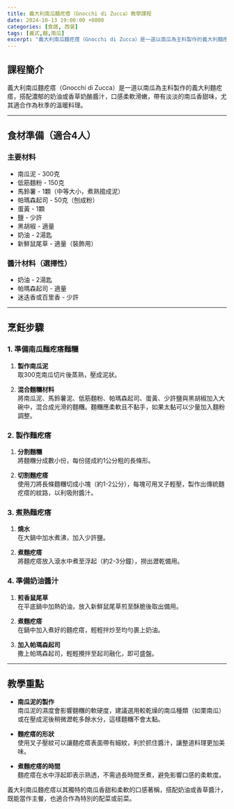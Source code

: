 ```yaml
---
title: 義大利南瓜麵疙瘩（Gnocchi di Zucca）教學課程
date: 2024-10-13 19:00:00 +0800
categories: [食譜, 西餐]
tags: [義式,麵,南瓜] 
excerpt: "義大利南瓜麵疙瘩（Gnocchi di Zucca）是一道以南瓜為主料製作的義大利麵疙瘩，搭配濃郁的奶油或香草奶酪醬汁，口感柔軟滑嫩，帶有淡淡的南瓜香甜味，尤其適合作為秋季的溫暖料理"
---
```


## 課程簡介  
義大利南瓜麵疙瘩（Gnocchi di Zucca）是一道以南瓜為主料製作的義大利麵疙瘩，搭配濃郁的奶油或香草奶酪醬汁，口感柔軟滑嫩，帶有淡淡的南瓜香甜味，尤其適合作為秋季的溫暖料理。

---

## 食材準備（適合4人）

### 主要材料
- 南瓜泥 - 300克
- 低筋麵粉 - 150克
- 馬鈴薯 - 1顆（中等大小，煮熟搗成泥）
- 帕瑪森起司 - 50克（刨成粉）
- 蛋黃 - 1顆
- 鹽 - 少許
- 黑胡椒 - 適量
- 奶油 - 2湯匙
- 新鮮鼠尾草 - 適量（裝飾用）

### 醬汁材料（選擇性）
- 奶油 - 2湯匙
- 帕瑪森起司 - 適量
- 迷迭香或百里香 - 少許

---

## 烹飪步驟

### 1. **準備南瓜麵疙瘩麵糰**

1. **製作南瓜泥**  
   取300克南瓜切片後蒸熟，壓成泥狀。

2. **混合麵糰材料**  
   將南瓜泥、馬鈴薯泥、低筋麵粉、帕瑪森起司、蛋黃、少許鹽與黑胡椒加入大碗中，混合成光滑的麵糰。麵糰應柔軟且不黏手，如果太黏可以少量加入麵粉調整。

### 2. **製作麵疙瘩**

1. **分割麵糰**  
   將麵糰分成數小份，每份搓成約1公分粗的長條形。

2. **切割麵疙瘩**  
   使用刀將長條麵糰切成小塊（約1-2公分），每塊可用叉子輕壓，製作出傳統麵疙瘩的紋路，以利吸附醬汁。

### 3. **煮熟麵疙瘩**

1. **燒水**  
   在大鍋中加水煮沸，加入少許鹽。

2. **煮麵疙瘩**  
   將麵疙瘩放入滾水中煮至浮起（約2-3分鐘），撈出瀝乾備用。

### 4. **準備奶油醬汁**

1. **煎香鼠尾草**  
   在平底鍋中加熱奶油，放入新鮮鼠尾草煎至酥脆後取出備用。

2. **煮麵疙瘩**  
   在鍋中加入煮好的麵疙瘩，輕輕拌炒至均勻裹上奶油。

3. **加入帕瑪森起司**  
   撒上帕瑪森起司，輕輕攪拌至起司融化，即可盛盤。

---

## 教學重點

- **南瓜泥的製作**  
   南瓜泥的濕度會影響麵糰的軟硬度，建議選用較乾燥的南瓜種類（如栗南瓜）或在壓成泥後稍微瀝乾多餘水分，這樣麵糰不會太黏。

- **麵疙瘩的形狀**  
   使用叉子壓紋可以讓麵疙瘩表面帶有細紋，利於抓住醬汁，讓整道料理更加美味。

- **煮麵疙瘩的時間**  
   麵疙瘩在水中浮起即表示熟透，不需過長時間烹煮，避免影響口感的柔軟度。

義大利南瓜麵疙瘩以其獨特的南瓜香甜和柔軟的口感著稱，搭配奶油或香草醬汁，既能當作主餐，也適合作為特別的配菜或前菜。
